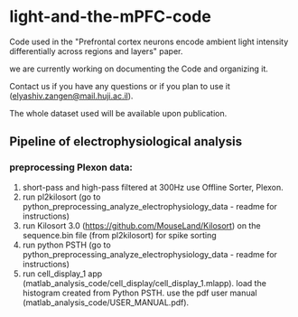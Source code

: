# light-and-the-mPFC-code
  Code used in the "Prefrontal cortex neurons encode ambient light intensity differentially across regions and layers" paper.
  
  we are currently working on documenting the Code and organizing it.
  
  Contact us if you have any questions or if you plan to use it (elyashiv.zangen@mail.huji.ac.il).
  
  The whole dataset used will be available upon publication.

## Pipeline of electrophysiological analysis
### preprocessing Plexon data:
1. short-pass and high-pass filtered at 300Hz use Offline Sorter, Plexon.
2. run pl2kilosort (go to python_preprocessing_analyze_electrophysiology_data - readme for instructions)
3. run Kilosort 3.0 (https://github.com/MouseLand/Kilosort) on the sequence.bin file (from pl2kilosort) for spike sorting
4. run python PSTH  (go to python_preprocessing_analyze_electrophysiology_data - readme for instructions)
5. run cell_display_1 app (matlab_analysis_code/cell_display/cell_display_1.mlapp). load the histogram created from Python PSTH. use the pdf user manual (matlab_analysis_code/USER_MANUAL.pdf).



###
    

